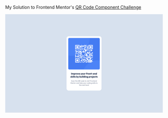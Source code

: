 My Solution to Frontend Mentor's [QR Code Component Challenge](https://www.frontendmentor.io/solutions/qr-code-component-a1bMtC8re-)

[![QR Code](public/screenshot.png)](https://react-qrcode-component.vercel.app/)
